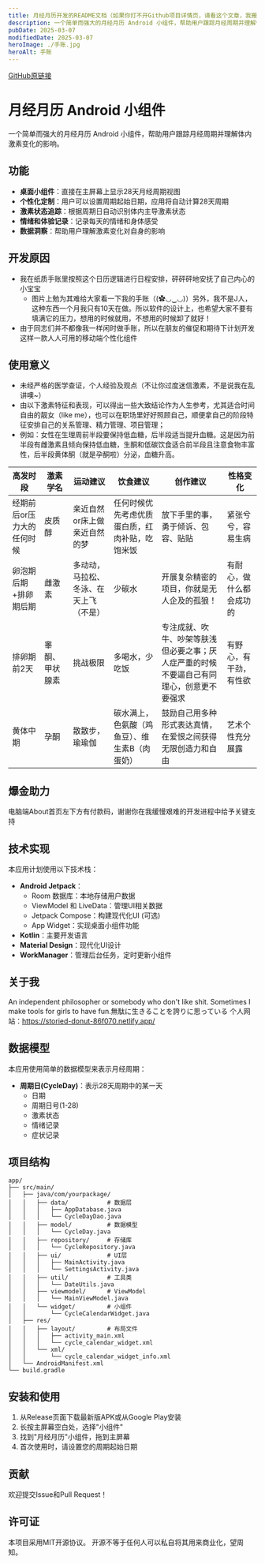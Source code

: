 ```yaml
---
title: 月经月历开发的README文档（如果你打不开Github项目详情页，请看这个文章，我搬过来了）
description: 一个简单而强大的月经月历 Android 小组件，帮助用户跟踪月经周期并理解体内激素变化的影响。
pubDate: 2025-03-07
modifiedDate: 2025-03-07
heroImage: ./手账.jpg
heroAlt: 手账
---
```

[GitHub原链接](https://github.com/gloria-reshui/YUEJING)
# 月经月历 Android 小组件

一个简单而强大的月经月历 Android 小组件，帮助用户跟踪月经周期并理解体内激素变化的影响。

## 功能

- **桌面小组件**：直接在主屏幕上显示28天月经周期视图
- **个性化定制**：用户可以设置周期起始日期，应用将自动计算28天周期
- **激素状态追踪**：根据周期日自动识别体内主导激素状态
- **情绪和体验记录**：记录每天的情绪和身体感受
- **数据洞察**：帮助用户理解激素变化对自身的影响

## 开发原因

- 我在纸质手账里按照这个日历逻辑进行日程安排，砰砰砰地安抚了自己内心的小宝宝
	- 图片上勉为其难给大家看一下我的手账（(✿◡‿◡)）另外，我不是J人，这种东西一个月我只有10天在做。所以软件的设计上，也希望大家不要有填满它的压力，想用的时候就用，不想用的时候卸了就好！
- 由于同志们并不都像我一样闲时做手账，所以在朋友的催促和期待下计划开发这样一款人人可用的移动端个性化组件
## 使用意义

- 未经严格的医学查证，个人经验及观点（不让你过度迷信激素，不是说我在乱讲噢~）
- 由以下激素特征和表现，可以得出一些大致结论作为人生参考，尤其适合时间自由的靓女（like me），也可以在职场里好好照顾自己，顺便拿自己的阶段特征安排自己的关系管理、精力管理、项目管理；
- 例如：女性在生理周前半段要保持低血糖，后半段适当提升血糖。这是因为前半段有雌激素且倾向保持低血糖，生酮和低碳饮食适合前半段且注意食物丰富性，后半段黄体酮（就是孕酮啦）分泌，血糖升高。

| 高发时段           | **激素学名** | 运动建议                | 饮食建议                    | 创作建议                                         | 性格变化         |
| -------------- | -------- | ------------------- | ----------------------- | -------------------------------------------- | ------------ |
| 经期前后or压力大的任何时候 | 皮质醇      | 亲近自然or床上做亲近自然的梦     | 任何时候优先考虑优质蛋白质，红肉补贴，吃饱米饭 | 放下手里的事，勇于倾诉、包容、贴贴                            | 紧张兮兮，容易生病    |
| 卵泡期后期+排卵期后期    | 雌激素      | 多动动，马拉松、冬泳、在天上飞（不是） | 少碳水                     | 开展复杂精密的项目，你就是无人企及的孤狼！                        | 有耐心，做什么都会成功的 |
| 排卵期前2天         | 睾酮、甲状腺素  | 挑战极限                | 多喝水，少吃饭                 | 专注成就、吹牛、吵架等肤浅但必要之事；厌人症严重的时候不要逼自己有同理心，创意更不要强求 | 有野心，有干劲，有性欲  |
| 黄体中期           | 孕酮       | 散散步，瑜瑜伽             | 碳水满上，色氨酸（鸡鱼豆）、维生素B（肉蛋奶） | 鼓励自己用多种形式表达真情，在爱恨之间获得无限创造力和自由                | 艺术个性充分展露     |

## 爆金助力

电脑端About首页左下方有付款码，谢谢你在我缓慢艰难的开发进程中给予关键支持

## 技术实现

本应用计划使用以下技术栈：

- **Android Jetpack**：
    - Room 数据库：本地存储用户数据
    - ViewModel 和 LiveData：管理UI相关数据
    - Jetpack Compose：构建现代化UI (可选)
    - App Widget：实现桌面小组件功能
- **Kotlin**：主要开发语言
- **Material Design**：现代化UI设计
- **WorkManager**：管理后台任务，定时更新小组件

## 关于我

An independent philosopher or somebody who don't like shit. Sometimes I make tools for girls to have fun.無駄に生きることを誇りに思っている
个人网站：https://storied-donut-86f070.netlify.app/

## 数据模型

本应用使用简单的数据模型来表示月经周期：

- **周期日(CycleDay)**：表示28天周期中的某一天
    - 日期
    - 周期日号(1-28)
    - 激素状态
    - 情绪记录
    - 症状记录

## 项目结构

```
app/
├── src/main/
│   ├── java/com/yourpackage/
│   │   ├── data/           # 数据层
│   │   │   ├── AppDatabase.java
│   │   │   └── CycleDayDao.java
│   │   ├── model/          # 数据模型
│   │   │   └── CycleDay.java
│   │   ├── repository/     # 存储库
│   │   │   └── CycleRepository.java
│   │   ├── ui/             # UI层
│   │   │   ├── MainActivity.java
│   │   │   └── SettingsActivity.java
│   │   ├── util/           # 工具类
│   │   │   └── DateUtils.java
│   │   ├── viewmodel/      # ViewModel
│   │   │   └── MainViewModel.java
│   │   └── widget/         # 小组件
│   │       └── CycleCalendarWidget.java
│   ├── res/
│   │   ├── layout/         # 布局文件
│   │   │   ├── activity_main.xml
│   │   │   └── cycle_calendar_widget.xml
│   │   └── xml/
│   │       └── cycle_calendar_widget_info.xml
│   └── AndroidManifest.xml
└── build.gradle
```

## 安装和使用

1. 从Release页面下载最新版APK或从Google Play安装
2. 长按主屏幕空白处，选择"小组件"
3. 找到"月经月历"小组件，拖到主屏幕
4. 首次使用时，请设置您的周期起始日期

## 贡献

欢迎提交Issue和Pull Request！

## 许可证

本项目采用MIT开源协议。
开源不等于任何人可以私自将其用来商业化，望周知。
